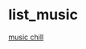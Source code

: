 # list_music <br>
[music chill](https://www.youtube.com/watch?v=INo9yYZM8ds&list=RDMMHNvjmIntNxM&index=29)
